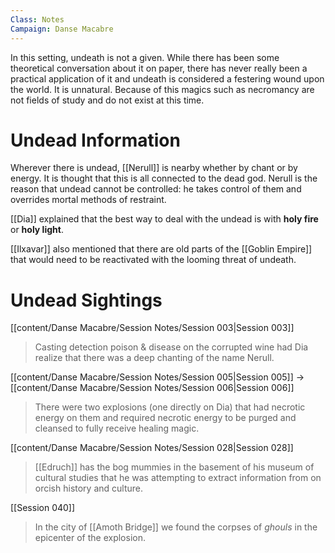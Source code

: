 ```yaml
---
Class: Notes
Campaign: Danse Macabre
---
```

In this setting, undeath is not a given. While there has been some theoretical conversation about it on paper, there has never really been a practical application of it and undeath is considered a festering wound upon the world. It is unnatural. Because of this magics such as necromancy are not fields of study and do not exist at this time.
# Undead Information
Wherever there is undead, [[Nerull]] is nearby whether by chant or by energy. It is thought that this is all connected to the dead god. Nerull is the reason that undead cannot be controlled: he takes control of them and overrides mortal methods of restraint.

[[Dia]] explained that the best way to deal with the undead is with **holy fire** or **holy light**. 

[[Ilxavar]] also mentioned that there are old parts of the [[Goblin Empire]] that would need to be reactivated with the looming threat of undeath.
# Undead Sightings
[[content/Danse Macabre/Session Notes/Session 003|Session 003]] 
>Casting detection poison & disease on the corrupted wine had Dia realize that there was a deep chanting of the name Nerull.

[[content/Danse Macabre/Session Notes/Session 005|Session 005]] -> [[content/Danse Macabre/Session Notes/Session 006|Session 006]] 
>There were two explosions (one directly on Dia) that had necrotic energy on them and required necrotic energy to be purged and cleansed to fully receive healing magic.

[[content/Danse Macabre/Session Notes/Session 028|Session 028]] 
>[[Edruch]] has the bog mummies in the basement of his museum of cultural studies that he was attempting to extract information from on orcish history and culture.

[[Session 040]] 
>In the city of [[Amoth Bridge]] we found the corpses of *ghouls* in the epicenter of the explosion.